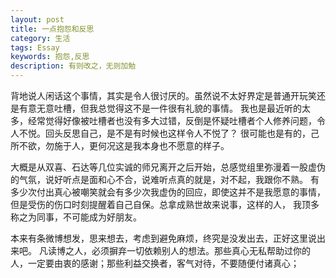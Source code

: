 ```yaml
---
layout: post
title: 一点抱怨和反思
category: 生活
tags: Essay
keywords: 抱怨,反思
description: 有则改之，无则加勉
---
```


背地说人闲话这个事情，其实是令人很讨厌的。虽然说不太好界定是普通开玩笑还是有意无意吐槽，但我总觉得这不是一件很有礼貌的事情。
我也是最近听的太多，经常觉得好像被吐槽者也没有多大过错，反倒是怀疑吐槽者个人修养问题，令人不悦。回头反思自己，是不是有时候也这样令人不悦了？
很可能也是有的，己所不欲，勿施于人，更何况这是我本身也不愿意的样子。

大概是从双喜、石达等几位实诚的师兄离开之后开始，总感觉组里弥漫着一股虚伪的气氛，说好听点是面和心不合，说难听点真的就是，对不起，我跟你不熟。
有多少次付出真心被嘲笑就会有多少次我虚伪的回应，即使这并不是我愿意的事情，但是受伤的伤口时刻提醒着自己自保。总拿成熟世故来说事，这样的人，
我顶多称之为同事，不可能成为好朋友。

本来有条微博想发，思来想去，考虑到避免麻烦，终究是没发出去，正好这里说出来吧。
凡读博之人，必须摒弃一切依赖别人的想法。那些真心无私帮助过你的人，一定要由衷的感谢；那些利益交换者，客气对待，不要随便付诸真心；

